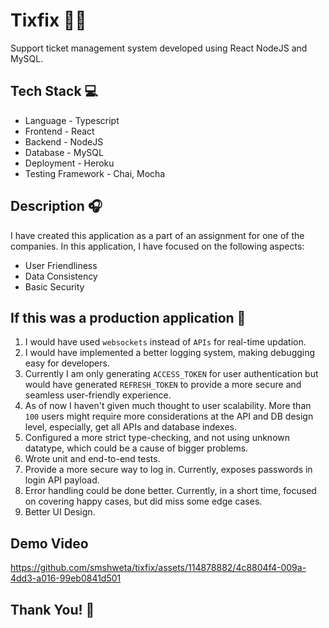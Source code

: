 # Tixfix 👩‍🔧

Support ticket management system developed using React NodeJS and MySQL.

## Tech Stack 💻

* Language - Typescript
* Frontend - React
* Backend - NodeJS
* Database - MySQL
* Deployment - Heroku
* Testing Framework - Chai, Mocha

## Description 🎧

I have created this application as a part of an assignment for one of the companies. In this application, I have focused on the following aspects:

* User Friendliness
* Data Consistency
* Basic Security

## If this was a production application 🤔

1. I would have used `websockets` instead of `APIs` for real-time updation.
2. I would have implemented a better logging system, making debugging easy for developers.
3. Currently I am only generating  `ACCESS_TOKEN` for user authentication but would have generated
   `REFRESH_TOKEN` to provide a more secure and seamless user-friendly experience.
4. As of now I haven't given much thought to user scalability. More than `100` users might require more considerations at the API and DB design level, especially, get all APIs and database indexes.
5. Configured a more strict type-checking, and not using unknown datatype, which could be a cause of bigger problems.
6. Wrote unit and end-to-end tests.
7. Provide a more secure way to log in. Currently, exposes passwords in login API payload.
8. Error handling could be done better. Currently, in a short time, focused on covering happy cases, but did miss some edge cases.
9. Better UI Design.

## Demo Video

https://github.com/smshweta/tixfix/assets/114878882/4c8804f4-009a-4dd3-a016-99eb0841d501


## Thank You! 🙂






